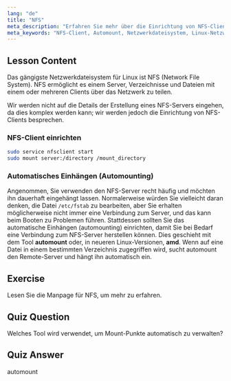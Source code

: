 ```yaml
---
lang: "de"
title: "NFS"
meta_description: "Erfahren Sie mehr über die Einrichtung von NFS-Clients und das automatische Einhängen (Automounting) in Linux. Verstehen Sie, wie Sie sich mit Netzwerkdateifreigaben verbinden und Automount für nahtlosen Zugriff nutzen."
meta_keywords: "NFS-Client, Automount, Netzwerkdateisystem, Linux-Netzwerk, mount-Befehl, Linux-Tutorial, Anfänger"
---
```


## Lesson Content

Das gängigste Netzwerkdateisystem für Linux ist NFS (Network File System). NFS ermöglicht es einem Server, Verzeichnisse und Dateien mit einem oder mehreren Clients über das Netzwerk zu teilen.

Wir werden nicht auf die Details der Erstellung eines NFS-Servers eingehen, da dies komplex werden kann; wir werden jedoch die Einrichtung von NFS-Clients besprechen.

### NFS-Client einrichten

```bash
sudo service nfsclient start
sudo mount server:/directory /mount_directory
```

### Automatisches Einhängen (Automounting)

Angenommen, Sie verwenden den NFS-Server recht häufig und möchten ihn dauerhaft eingehängt lassen. Normalerweise würden Sie vielleicht daran denken, die Datei `/etc/fstab` zu bearbeiten, aber Sie erhalten möglicherweise nicht immer eine Verbindung zum Server, und das kann beim Booten zu Problemen führen. Stattdessen sollten Sie das automatische Einhängen (automounting) einrichten, damit Sie bei Bedarf eine Verbindung zum NFS-Server herstellen können. Dies geschieht mit dem Tool **automount** oder, in neueren Linux-Versionen, **amd**. Wenn auf eine Datei in einem bestimmten Verzeichnis zugegriffen wird, sucht automount den Remote-Server und hängt ihn automatisch ein.

## Exercise

Lesen Sie die Manpage für NFS, um mehr zu erfahren.

## Quiz Question

Welches Tool wird verwendet, um Mount-Punkte automatisch zu verwalten?

## Quiz Answer

automount
